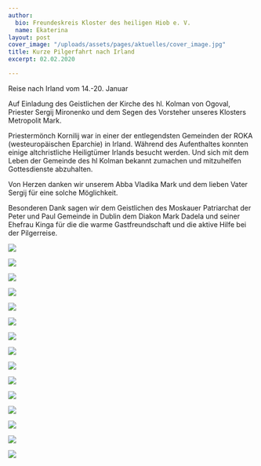 ```yaml
---
author:
  bio: Freundeskreis Kloster des heiligen Hiob e. V.
  name: Ekaterina
layout: post
cover_image: "/uploads/assets/pages/aktuelles/cover_image.jpg"
title: Kurze Pilgerfahrt nach Irland
excerpt: 02.02.2020

---
```

Reise nach Irland vom 14.-20. Januar

Auf Einladung des Geistlichen der Kirche des hl. Kolman von Ogoval, Priester Sergij Mironenko und dem Segen des Vorsteher unseres Klosters Metropolit Mark.

Priestermönch Kornilij war in einer der entlegendsten Gemeinden der ROKA (westeuropäischen Eparchie) in Irland. Während des Aufenthaltes konnten einige altchristliche Heiligtümer Irlands besucht werden. Und sich mit dem Leben der Gemeinde des hl Kolman bekannt zumachen und mitzuhelfen Gottesdienste abzuhalten.

Von Herzen danken wir unserem Abba Vladika Mark und dem lieben Vater Sergij für eine solche Möglichkeit.

Besonderen Dank sagen wir dem Geistlichen des Moskauer Patriarchat der Peter und Paul Gemeinde in Dublin dem Diakon Mark Dadela und seiner Ehefrau Kinga für die die warme Gastfreundschaft und die aktive Hilfe bei der Pilgerreise.

![](https://res.cloudinary.com/hiobmon/image/upload/v1580650480/media/2020/WhatsApp_Image_2020-01-16_at_17.23.54_2_zslous.jpg)

![](https://res.cloudinary.com/hiobmon/image/upload/v1580650748/media/2020/U_mNuq4KQCydpjkgMy5Tog_thumb_1682_uzjrlg.jpg)

![](https://res.cloudinary.com/hiobmon/image/upload/v1580650770/media/2020/asbjP0F8Sn_5w46zj8A_thumb_1689_tzedml.jpg)

![](https://res.cloudinary.com/hiobmon/image/upload/v1580650786/media/2020/VGMGNf72REacNWx8L_8uMw_thumb_1688_ywdplg.jpg)

![](https://res.cloudinary.com/hiobmon/image/upload/v1580650537/media/2020/WhatsApp_Image_2020-01-16_at_17.23.58_b2akqr.jpg)

![](https://res.cloudinary.com/hiobmon/image/upload/v1580650552/media/2020/WhatsApp_Image_2020-02-01_at_22.53.10_peceay.jpg)

![](https://res.cloudinary.com/hiobmon/image/upload/v1580650632/media/2020/WhatsApp_Image_2020-02-01_at_22.53.15_1_cdo5eh.jpg)

![](https://res.cloudinary.com/hiobmon/image/upload/v1580650644/media/2020/WhatsApp_Image_2020-02-01_at_22.53.15_2_w5a4bz.jpg)

![](https://res.cloudinary.com/hiobmon/image/upload/v1580650654/media/2020/WhatsApp_Image_2020-02-01_at_22.53.17_1_z12o4m.jpg)

![](https://res.cloudinary.com/hiobmon/image/upload/v1580650665/media/2020/WhatsApp_Image_2020-02-01_at_22.53.17_m8uy6n.jpg)

![](https://res.cloudinary.com/hiobmon/image/upload/v1580650817/media/2020/QQo2LzPxRWOLg9R7fKHdDQ_thumb_1685_drmuhp.jpg)

![](https://res.cloudinary.com/hiobmon/image/upload/v1580651411/media/2020/WhatsApp_Image_2020-02-01_at_22.54.20_yml5sn.jpg)

![](https://res.cloudinary.com/hiobmon/image/upload/v1580651396/media/2020/WhatsApp_Image_2020-02-01_at_22.54.22_1_usflb5.jpg)

![](https://res.cloudinary.com/hiobmon/image/upload/v1580651459/media/2020/WhatsApp_Image_2020-02-01_at_22.54.23_p51yqi.jpg)

![](https://res.cloudinary.com/hiobmon/image/upload/v1580651439/media/2020/WhatsApp_Image_2020-02-01_at_22.54.23_2_xjut7v.jpg)